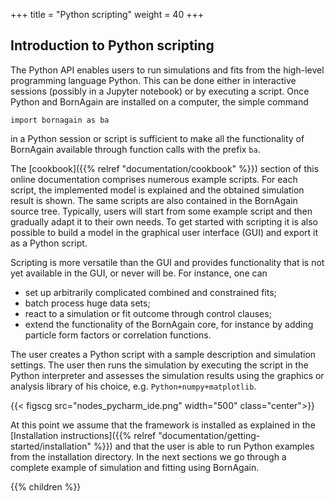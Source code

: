 +++
title = "Python scripting"
weight = 40
+++

## Introduction to Python scripting

The Python API enables users to run simulations and fits
from the high-level programming language Python. This can
be done either in interactive sessions (possibly in a Jupyter
notebook) or by executing a script. Once Python and
BornAgain are installed on a computer, the simple command
```
import bornagain as ba
```
in a Python session or script is
sufficient to make all the functionality of BornAgain available
through function calls with the prefix `ba`.

The [cookbook]({{% relref "documentation/cookbook" %}})
section of this online documentation comprises numerous example
scripts. For each script, the implemented model is explained
and the obtained simulation result is shown. The same scripts
are also contained in the BornAgain source tree. Typically,
users will start from some example script and then gradually
adapt it to their own needs.
To get started with scripting it is also possible to build a
model in the graphical user interface (GUI) and export it as
a Python script.

Scripting is more versatile than the GUI and provides functionality
that is not yet available in the GUI, or never will be. For instance,
one can
* set up arbitrarily complicated combined and constrained fits;
* batch process huge data sets;
* react to a simulation or fit outcome through control clauses;
* extend the functionality of the BornAgain core, for instance
  by adding particle form factors or correlation functions.

The user creates a Python script with a sample description and
simulation settings. The user then runs the simulation by executing the script in the Python interpreter and assesses the simulation results using the graphics or analysis library of his choice, e.g. `Python+numpy+matplotlib`.

{{< figscg src="nodes_pycharm_ide.png" width="500" class="center">}}

At this point we assume that the framework is installed as explained in the
[Installation instructions]({{% relref "documentation/getting-started/installation" %}})
and that the user is able to run Python examples from the installation directory.
In the next sections we go through a complete example of simulation and fitting using BornAgain.

{{% children %}}
